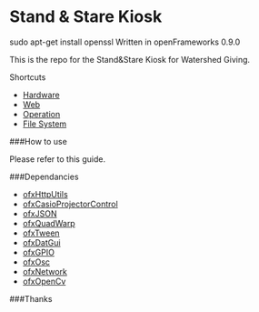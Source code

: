 Stand & Stare Kiosk
===
sudo apt-get install openssl
Written in openFrameworks 0.9.0

This is the repo for the Stand&Stare Kiosk for Watershed Giving.

Shortcuts

* [Hardware](docs/hardware/ReadMe.md)
* [Web](docs/webserver/ReadMe.md)
* [Operation](docs/operation/ReadMe.md)
* [File System](docs/filesystem/ReadMe.md)

###How to use

Please refer to this guide.

###Dependancies
* [ofxHttpUtils](https://github.com/arturoc/ofxHttpUtils)
* [ofxCasioProjectorControl](https://github.com/DHaylock/ofxCasioProjectorControl)
* [ofxJSON](https://github.com/jefftimesten/ofxJSON)
* [ofxQuadWarp](https://github.com/julapy/ofxQuadWarp)
* [ofxTween](https://github.com/arturoc/ofxTween)
* [ofxDatGui](https://github.com/braitsch/ofxDatGui)
* [ofxGPIO](https://github.com/kashimAstro)
* [ofxOsc]()
* [ofxNetwork]()
* [ofxOpenCv]()

###Thanks
